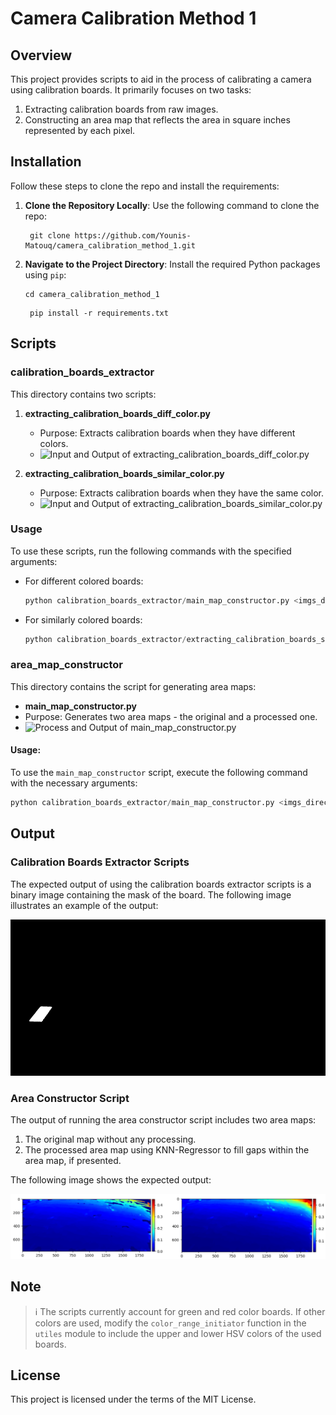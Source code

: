 # Camera Calibration Method 1

## Overview
This project provides scripts to aid in the process of calibrating a camera using calibration boards. It primarily focuses on two tasks: 
1. Extracting calibration boards from raw images.
2. Constructing an area map that reflects the area in square inches represented by each pixel.


## Installation

Follow these steps to clone the repo and install the requirements:

1. **Clone the Repository Locally**: Use the following command to clone the repo:
   ```shell
    git clone https://github.com/Younis-Matouq/camera_calibration_method_1.git
    ```

2. **Navigate to the Project Directory**: Install the required Python packages using `pip`:

    ```shell
    cd camera_calibration_method_1
    ```

   ```shell
    pip install -r requirements.txt
    ```

## Scripts

### calibration_boards_extractor
This directory contains two scripts:

1. **extracting_calibration_boards_diff_color.py**
   - Purpose: Extracts calibration boards when they have different colors.
   - ![Input and Output of extracting_calibration_boards_diff_color.py](./script_output_example/different_color_boards.png)
     

2. **extracting_calibration_boards_similar_color.py**
   - Purpose: Extracts calibration boards when they have the same color.
   - ![Input and Output of extracting_calibration_boards_similar_color.py](./script_output_example/same_color_boards.png)
     

### Usage
To use these scripts, run the following commands with the specified arguments:

- For different colored boards:
    ```python
    python calibration_boards_extractor/main_map_constructor.py <imgs_directory_path> <save_path> <num_neighbors> <board_area_inches>
    ```
- For similarly colored boards:
    ```python
    python calibration_boards_extractor/extracting_calibration_boards_similar_color.py <imgs_directory_path> <save_path>
    ```


### area_map_constructor
This directory contains the script for generating area maps:

- **main_map_constructor.py**
- Purpose: Generates two area maps - the original and a processed one.
- ![Process and Output of main_map_constructor.py](./script_output_example/area_map_process_output.png)
  

#### Usage:
To use the `main_map_constructor` script, execute the following command with the necessary arguments:
```python
python calibration_boards_extractor/main_map_constructor.py <imgs_directory_path> <save_path> <num_neighbors> <board_area_inches>
```

## Output

### Calibration Boards Extractor Scripts
The expected output of using the calibration boards extractor scripts is a binary image containing the mask of the board. The following image illustrates an example of the output:

<p float="left" align="center">
  <img src="./script_output_example/A4_3654.JPG" width="600" height="250">
</p>

<!-- ![Example Output of Calibration Boards Extractor](./script_output_example/A4_3654.JPG) -->


### Area Constructor Script
The output of running the area constructor script includes two area maps:
1. The original map without any processing.
2. The processed area map using KNN-Regressor to fill gaps within the area map, if presented.

The following image shows the expected output:

![Example Output of Area Constructor Script](./script_output_example/processed_raw_area_map.png)



## Note
> :information_source:
The scripts currently account for green and red color boards. If other colors are used, modify the `color_range_initiator` function in the `utiles` module to include the upper and lower HSV colors of the used boards.

## License

This project is licensed under the terms of the MIT License.